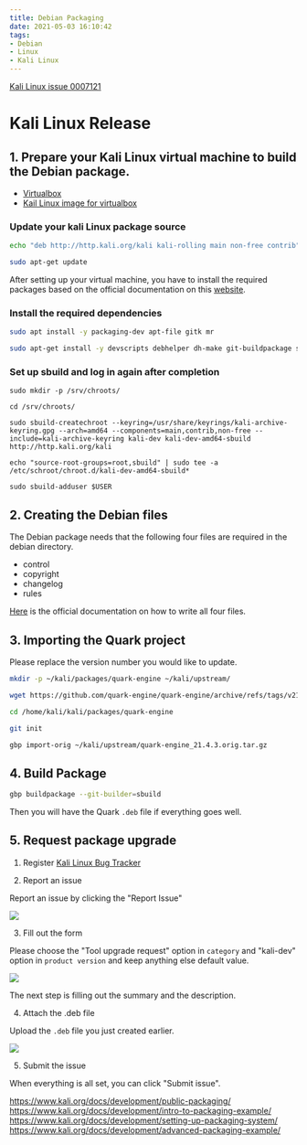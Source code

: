 ```yaml
---
title: Debian Packaging
date: 2021-05-03 16:10:42
tags:
- Debian
- Linux
- Kali Linux
---
```


[Kali Linux issue 0007121](https://bugs.kali.org/view.php?id=7121)

# Kali Linux Release

## 1. Prepare your Kali Linux virtual machine to build the Debian package.

- [Virtualbox](https://www.virtualbox.org/wiki/Downloads)
- [Kail Linux image for virtualbox](https://www.kali.org/get-kali/#kali-virtual-machines)

### Update your kali Linux package source

```bash
echo "deb http://http.kali.org/kali kali-rolling main non-free contrib" | sudo tee /etc/apt/sources.list

sudo apt-get update
```

After setting up your virtual machine, you have to install the required packages based on the official documentation on this [website](https://www.kali.org/docs/development/setting-up-packaging-system/).


### Install the required dependencies

```bash
sudo apt install -y packaging-dev apt-file gitk mr

sudo apt-get install -y devscripts debhelper dh-make git-buildpackage sbuild dh-python python3-all
```

### Set up sbuild and log in again after completion

```
sudo mkdir -p /srv/chroots/

cd /srv/chroots/

sudo sbuild-createchroot --keyring=/usr/share/keyrings/kali-archive-keyring.gpg --arch=amd64 --components=main,contrib,non-free --include=kali-archive-keyring kali-dev kali-dev-amd64-sbuild http://http.kali.org/kali

echo "source-root-groups=root,sbuild" | sudo tee -a /etc/schroot/chroot.d/kali-dev-amd64-sbuild*

sudo sbuild-adduser $USER
```

## 2. Creating the Debian files

The Debian package needs that the following four files are required in the debian directory.

* control
* copyright
* changelog
* rules

[Here](https://www.debian.org/doc/manuals/maint-guide/dreq.en.html) is the official documentation on how to write all four files.

## 3. Importing the Quark project

Please replace the version number you would like to update.

```bash
mkdir -p ~/kali/packages/quark-engine ~/kali/upstream/

wget https://github.com/quark-engine/quark-engine/archive/refs/tags/v21.4.3.tar.gz  -O ~/kali/upstream/quark-engine_21.4.3.orig.tar.gz

cd /home/kali/kali/packages/quark-engine

git init

gbp import-orig ~/kali/upstream/quark-engine_21.4.3.orig.tar.gz
```


## 4. Build Package

```bash
gbp buildpackage --git-builder=sbuild
```

Then you will have the Quark `.deb` file if everything goes well.

## 5. Request package upgrade

1. Register [Kali Linux Bug Tracker](https://bugs.kali.org/my_view_page.php)

2. Report an issue

Report an issue by clicking the "Report Issue"

![](https://i.imgur.com/R7fGbSY.png)

3. Fill out the form

Please choose the "Tool upgrade request" option in `category` and "kali-dev" option in `product version` and keep anything else default value.

![](https://i.imgur.com/Wclavqq.png)

The next step is filling out the summary and the description.

4. Attach the .deb file

Upload the `.deb` file you just created earlier.

![](https://i.imgur.com/5Mbu3hf.png)

5. Submit the issue

When everything is all set, you can click "Submit issue".


https://www.kali.org/docs/development/public-packaging/
https://www.kali.org/docs/development/intro-to-packaging-example/
https://www.kali.org/docs/development/setting-up-packaging-system/
https://www.kali.org/docs/development/advanced-packaging-example/